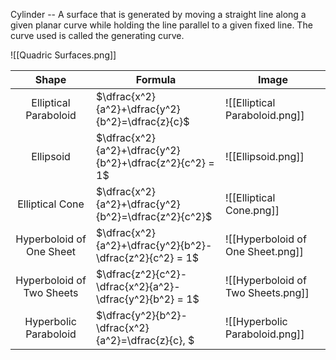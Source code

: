 Cylinder -- A surface that is generated by moving a straight line along a given planar curve while holding the line parallel to a given fixed line. The curve used is called the generating curve.  

![[Quadric Surfaces.png]]

| Shape | Formula | Image |
| :--: | ---- | ---- |
| Elliptical Paraboloid | $\dfrac{x^2}{a^2}+\dfrac{y^2}{b^2}=\dfrac{z}{c}$ | ![[Elliptical Paraboloid.png]] |
| Ellipsoid | $\dfrac{x^2}{a^2}+\dfrac{y^2}{b^2}+\dfrac{z^2}{c^2} = 1$ | ![[Ellipsoid.png]] |
| Elliptical Cone | $\dfrac{x^2}{a^2}+\dfrac{y^2}{b^2}=\dfrac{z^2}{c^2}$ | ![[Elliptical Cone.png]] |
| Hyperboloid of One Sheet | $\dfrac{x^2}{a^2}+\dfrac{y^2}{b^2}-\dfrac{z^2}{c^2} = 1$ | ![[Hyperboloid of One Sheet.png]] |
| Hyperboloid of Two Sheets | $\dfrac{z^2}{c^2}-\dfrac{x^2}{a^2}-\dfrac{y^2}{b^2} = 1$ | ![[Hyperboloid of Two Sheets.png]] |
| Hyperbolic Paraboloid | $\dfrac{y^2}{b^2}-\dfrac{x^2}{a^2}=\dfrac{z}{c}, $ | ![[Hyperbolic Paraboloid.png]] |


